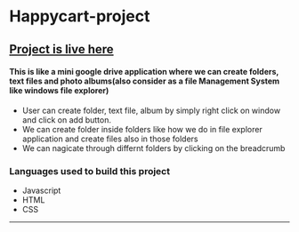 # Happycart-project

## [Project is live here](https://custom-drive.netlify.app/)


#### This is like a mini google drive application where we can create folders, text files and photo albums(also consider as a file Management System like windows file explorer)
* User can create folder, text file, album by simply right click on window and click on add button. 
* We can create folder inside folders like how we do in file explorer application and create files also in those folders
* We can nagicate through differnt folders by clicking on the breadcrumb



### Languages used to build this project
* Javascript
* HTML
* CSS

 ---------------------------
 
 
